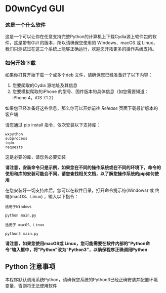# D0wnCyd GUI

### 这是一个什么软件    
这是一个可以让你在任意支持完整Python的计算机上下载Cydia源上软件包的软件，这是带有GUI 的版本，所以请确保您使用的 Windows、macOS 或 Linux，我们只测试过在这三个系统上能够正确运行，欢迎您开拓更多的操作系统支持。     

### 如何开始下载   
如果你打算开始下载一个或多个deb 文件，请确保您已经准备好了以下内容：  

1. 您要爬取的Cydia 源地址及其信息    
2. 您要模拟爬取的iPhone 的型号、固件版本的具体信息（如您需要知道： iPhone 4，iOS 7.1.2）   

如果您已经准备好这些信息，那么你可以开始前往 *Release* 页面下载最新版本的客户端   

请您通过 pip install 指令，依次安装以下支持库：   

```
wxpython
subprocess
tqdm
requests
```

这是必要的库，请您务必要安装


**请注意，安装命令只是示例，如果您在不同的操作系统或在不同的环境下，命令的使用和库的安装可能会不同，请您查找相关文档，以了解您操作系统的pip如何使用**


在您安装好一切支持库后，您可以在软件目录，打开命令提示符(Windows) 或 终端(macOS、Linux) ，输入以下指令：  

```
适用于Windows

python main.py

适用于 macOS、Linux

python3 main.py

```

**请注意，如果您使用macOS或 Linux，您可能需要在软件内部的"Python命令"输入框中，将"Python"改为"Python3"，以确保程序正确调用Python**


## Python 注意事项

本程序默认调用系统Python，请确保您系统的Python3已经正确安装并配置环境变量，否则将无法使用软件    
